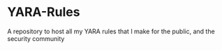 # YARA-Rules
A repository to host all my YARA rules that I make for the public, and the security community

